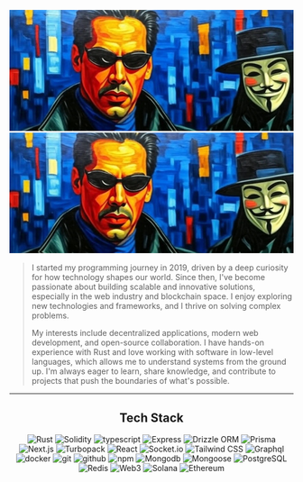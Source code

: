 ![header](https://github.com/NeoLaner/NeoLaner/blob/main/assets/header.jpg#gh-dark-mode-only)
![header](https://github.com/NeoLaner/NeoLaner/blob/main/assets/header.jpg#gh-light-mode-only)

> I started my programming journey in 2019, driven by a deep curiosity for how technology shapes our world. Since then, I've become passionate about building scalable and innovative solutions, especially in the web industry and blockchain space. I enjoy exploring new technologies and frameworks, and I thrive on solving complex problems.
> 
> My interests include decentralized applications, modern web development, and open-source collaboration. I have hands-on experience with Rust and love working with software in low-level languages, which allows me to understand systems from the ground up. I'm always eager to learn, share knowledge, and contribute to projects that push the boundaries of what's possible.

---

<div align="center">

## Tech Stack

![Rust](https://img.shields.io/static/v1?logo=rust&label=&message=Rust&color=2D333B&logoWidth=20&logoColor=EEE&style=flat-square)
![Solidity](https://img.shields.io/static/v1?logo=solidity&label=&message=Solidity&color=2D333B&logoWidth=20&logoColor=EEE&style=flat-square)
![typescript](https://img.shields.io/static/v1?logo=typescript&label=&message=Typescript&color=2D333B&logoWidth=20&logoColor=EEE&style=flat-square)
![Express](https://img.shields.io/static/v1?logo=Express&label=&message=Express&color=2D333B&logoWidth=20&logoColor=EEE&style=flat-square)
![Drizzle ORM](https://img.shields.io/static/v1?logo=drizzle&label=&message=DrizzleORM&color=2D333B&logoWidth=20&logoColor=EEE&style=flat-square)
![Prisma](https://img.shields.io/static/v1?logo=prisma&label=&message=Prisma&color=2D333B&logoWidth=20&logoColor=EEE&style=flat-square)
![Next.js](https://img.shields.io/static/v1?logo=nextdotjs&label=&message=Next.js&color=2D333B&logoWidth=20&logoColor=EEE&style=flat-square)
![Turbopack](https://img.shields.io/static/v1?logo=turbopack&label=&message=Turbopack&color=2D333B&logoWidth=20&logoColor=EEE&style=flat-square)
![React](https://img.shields.io/static/v1?logo=react&label=&message=React&color=2D333B&logoWidth=20&logoColor=EEE&style=flat-square)
![Socket.io](https://img.shields.io/static/v1?logo=socket.io&label=&message=Socket.io&color=2D333B&logoWidth=20&logoColor=EEE&style=flat-square)
![Tailwind CSS](https://img.shields.io/static/v1?logo=tailwindcss&label=&message=TailwindCSS&color=2D333B&logoWidth=20&logoColor=EEE&style=flat-square)
![Graphql](https://img.shields.io/static/v1?logo=graphql&label=&message=Graphql&color=2D333B&logoWidth=20&logoColor=EEE&style=flat-square)
![docker](https://img.shields.io/static/v1?logo=docker&label=&message=docker&color=2D333B&logoWidth=20&logoColor=EEE&style=flat-square)
![git](https://img.shields.io/static/v1?logo=git&label=&message=git&color=2D333B&logoWidth=20&logoColor=EEE&style=flat-square)
![github](https://img.shields.io/static/v1?logo=github&label=&message=Github&color=2D333B&logoWidth=20&logoColor=EEE&style=flat-square)
![npm](https://img.shields.io/static/v1?logo=npm&label=&message=npm&color=2D333B&logoWidth=20&logoColor=EEE&style=flat-square)
![Mongodb](https://img.shields.io/static/v1?logo=mongodb&label=&message=MongoDB&color=2D333B&logoWidth=20&logoColor=EEE&style=flat-square)
![Mongoose](https://img.shields.io/static/v1?logo=mongoose&label=&message=Mongoose&color=2D333B&logoWidth=20&logoColor=EEE&style=flat-square)
![PostgreSQL](https://img.shields.io/static/v1?logo=postgresql&label=&message=Postgresql&color=2D333B&logoWidth=20&logoColor=EEE&style=flat-square)
![Redis](https://img.shields.io/static/v1?logo=redis&label=&message=Redis&color=2D333B&logoWidth=20&logoColor=EEE&style=flat-square)
![Web3](https://img.shields.io/static/v1?logo=web3dotjs&label=&message=Web3&color=2D333B&logoWidth=20&logoColor=EEE&style=flat-square)
![Solana](https://img.shields.io/static/v1?logo=solana&label=&message=Solana&color=2D333B&logoWidth=20&logoColor=EEE&style=flat-square)
![Ethereum](https://img.shields.io/static/v1?logo=ethereum&label=&message=Ethereum&color=2D333B&logoWidth=20&logoColor=EEE&style=flat-square)

</div>

